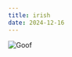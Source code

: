 ```yaml
---
title: irish
date: 2024-12-16
---
```


![Goof](/img/irish.jpg)

<p>&nbsp;</p>
<p>&nbsp;</p>
<p>&nbsp;</p>
<p>&nbsp;</p>
<p>&nbsp;</p>